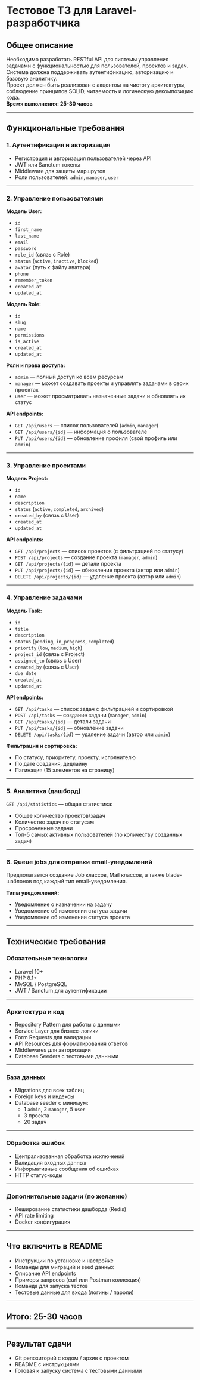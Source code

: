 # Тестовое ТЗ для Laravel-разработчика

## Общее описание

Необходимо разработать RESTful API для системы управления задачами с функциональностью для пользователей, проектов и задач. Система должна поддерживать аутентификацию, авторизацию и базовую аналитику.  
Проект должен быть реализован с акцентом на чистоту архитектуры, соблюдение принципов SOLID, читаемость и логическую декомпозицию кода.  
**Время выполнения: 25-30 часов**

---

## Функциональные требования

### 1. Аутентификация и авторизация

- Регистрация и авторизация пользователей через API
- JWT или Sanctum токены
- Middleware для защиты маршрутов
- Роли пользователей: `admin`, `manager`, `user`

---

### 2. Управление пользователями

**Модель User:**

- `id`
- `first_name`
- `last_name`
- `email`
- `password`
- `role_id` (связь с Role)
- `status` (`active`, `inactive`, `blocked`)
- `avatar` (путь к файлу аватара)
- `phone`
- `remember_token`
- `created_at`
- `updated_at`

**Модель Role:**

- `id`
- `slug`
- `name`
- `permissions`
- `is_active`
- `created_at`
- `updated_at`

**Роли и права доступа:**

- `admin` — полный доступ ко всем ресурсам
- `manager` — может создавать проекты и управлять задачами в своих проектах
- `user` — может просматривать назначенные задачи и обновлять их статус

**API endpoints:**

- `GET /api/users` — список пользователей (`admin`, `manager`)
- `GET /api/users/{id}` — информация о пользователе
- `PUT /api/users/{id}` — обновление профиля (свой профиль или `admin`)

---

### 3. Управление проектами

**Модель Project:**

- `id`
- `name`
- `description`
- `status` (`active`, `completed`, `archived`)
- `created_by` (связь с User)
- `created_at`
- `updated_at`

**API endpoints:**

- `GET /api/projects` — список проектов (с фильтрацией по статусу)
- `POST /api/projects` — создание проекта (`manager`, `admin`)
- `GET /api/projects/{id}` — детали проекта
- `PUT /api/projects/{id}` — обновление проекта (автор или `admin`)
- `DELETE /api/projects/{id}` — удаление проекта (автор или `admin`)

---

### 4. Управление задачами

**Модель Task:**

- `id`
- `title`
- `description`
- `status` (`pending`, `in_progress`, `completed`)
- `priority` (`low`, `medium`, `high`)
- `project_id` (связь с Project)
- `assigned_to` (связь с User)
- `created_by` (связь с User)
- `due_date`
- `created_at`
- `updated_at`

**API endpoints:**

- `GET /api/tasks` — список задач с фильтрацией и сортировкой
- `POST /api/tasks` — создание задачи (`manager`, `admin`)
- `GET /api/tasks/{id}` — детали задачи
- `PUT /api/tasks/{id}` — обновление задачи
- `DELETE /api/tasks/{id}` — удаление задачи (автор или `admin`)

**Фильтрация и сортировка:**

- По статусу, приоритету, проекту, исполнителю
- По дате создания, дедлайну
- Пагинация (15 элементов на страницу)

---

### 5. Аналитика (дашборд)

`GET /api/statistics` — общая статистика:

- Общее количество проектов/задач
- Количество задач по статусам
- Просроченные задачи
- Топ-5 самых активных пользователей (по количеству созданных задач)

---

### 6. Queue jobs для отправки email-уведомлений

Предполагается создание Job классов, Mail классов, а также blade-шаблонов под каждый тип email-уведомления.

**Типы уведомлений:**

- Уведомление о назначении на задачу
- Уведомление об изменении статуса задачи
- Уведомление об изменении статуса проекта

---

## Технические требования

### Обязательные технологии

- Laravel 10+
- PHP 8.1+
- MySQL / PostgreSQL
- JWT / Sanctum для аутентификации

---

### Архитектура и код

- Repository Pattern для работы с данными
- Service Layer для бизнес-логики
- Form Requests для валидации
- API Resources для форматирования ответов
- Middlewares для авторизации
- Database Seeders с тестовыми данными

---

### База данных

- Migrations для всех таблиц
- Foreign keys и индексы
- Database seeder с минимум:
  - 1 `admin`, 2 `manager`, 5 `user`
  - 3 проекта
  - 20 задач

---

### Обработка ошибок

- Централизованная обработка исключений
- Валидация входных данных
- Информативные сообщения об ошибках
- HTTP статус-коды

---

### Дополнительные задачи (по желанию)

- Кеширование статистики дашборда (Redis)
- API rate limiting
- Docker конфигурация

---

## Что включить в README

- Инструкции по установке и настройке
- Команды для миграций и seed данных
- Описание API endpoints
- Примеры запросов (curl или Postman коллекция)
- Команда для запуска тестов
- Тестовые данные для входа (логины / пароли)

---

## Итого: 25-30 часов

---

## Результат сдачи

- Git репозиторий с кодом / архив с проектом
- README с инструкциями
- Готовая к запуску система с тестовыми данными
```
